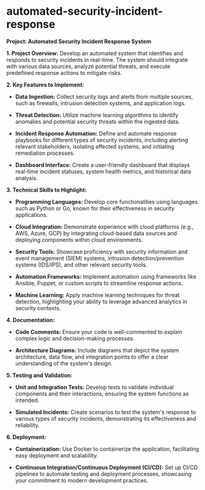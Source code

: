 # automated-security-incident-response
**Project: Automated Security Incident Response System**

**1. Project Overview:**
Develop an automated system that identifies and responds to security incidents in real-time. The system should integrate with various data sources, analyze potential threats, and execute predefined response actions to mitigate risks.

**2. Key Features to Implement:**

- **Data Ingestion:** Collect security logs and alerts from multiple sources, such as firewalls, intrusion detection systems, and application logs.

- **Threat Detection:** Utilize machine learning algorithms to identify anomalies and potential security threats within the ingested data.

- **Incident Response Automation:** Define and automate response playbooks for different types of security incidents, including alerting relevant stakeholders, isolating affected systems, and initiating remediation processes.

- **Dashboard Interface:** Create a user-friendly dashboard that displays real-time incident statuses, system health metrics, and historical data analysis.

**3. Technical Skills to Highlight:**

- **Programming Languages:** Develop core functionalities using languages such as Python or Go, known for their effectiveness in security applications.

- **Cloud Integration:** Demonstrate experience with cloud platforms (e.g., AWS, Azure, GCP) by integrating cloud-based data sources and deploying components within cloud environments.

- **Security Tools:** Showcase proficiency with security information and event management (SIEM) systems, intrusion detection/prevention systems (IDS/IPS), and other relevant security tools.

- **Automation Frameworks:** Implement automation using frameworks like Ansible, Puppet, or custom scripts to streamline response actions.

- **Machine Learning:** Apply machine learning techniques for threat detection, highlighting your ability to leverage advanced analytics in security contexts.

**4. Documentation:**

- **Code Comments:** Ensure your code is well-commented to explain complex logic and decision-making processes.

- **Architecture Diagrams:** Include diagrams that depict the system architecture, data flow, and integration points to offer a clear understanding of the system's design.

**5. Testing and Validation:**

- **Unit and Integration Tests:** Develop tests to validate individual components and their interactions, ensuring the system functions as intended.

- **Simulated Incidents:** Create scenarios to test the system's response to various types of security incidents, demonstrating its effectiveness and reliability.

**6. Deployment:**

- **Containerization:** Use Docker to containerize the application, facilitating easy deployment and scalability.

- **Continuous Integration/Continuous Deployment (CI/CD):** Set up CI/CD pipelines to automate testing and deployment processes, showcasing your commitment to modern development practices.
